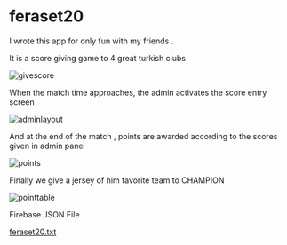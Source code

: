 # feraset20
I wrote this app for only fun with my friends . 

It is a score giving game to 4 great turkish clubs

![givescore](https://user-images.githubusercontent.com/36486345/69847574-90a7f500-1288-11ea-886f-8988edeaaa07.png)

When the match time approaches, the admin activates the score entry screen

![adminlayout](https://user-images.githubusercontent.com/36486345/69847810-42472600-1289-11ea-98fa-69f8c46f63f4.png)

And at the end of the match , points are awarded according to the scores given in admin panel 

![points](https://user-images.githubusercontent.com/36486345/69848478-42e0bc00-128b-11ea-9775-af1aa4d47d0f.png)

Finally we give a jersey of him favorite team to CHAMPION

![pointtable](https://user-images.githubusercontent.com/36486345/69848580-83d8d080-128b-11ea-8da6-da08a7c97305.png)

Firebase JSON File

[feraset20.txt](https://github.com/Superpace/feraset20/files/3904009/feraset20.txt)
